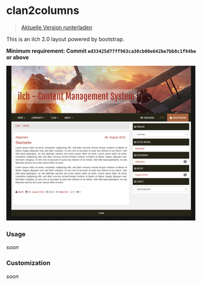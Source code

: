 # clan2columns
> [Aktuelle Version runterladen](https://www.tobias-schwarz.me/ilch2-clan2columns-v1.0.0-beta.3.zip)

This is an ilch 2.0 layout powered by bootstrap.

**Minimum requirement: Commit `ed33425d77ff963ca30cb00e642be7bb8c1f94be` or above**

![Screenshot](https://github.com/dastiii/ilch2-clan2columns/raw/master/config/screen.png)

### Usage

*soon*

### Customization

*soon*
